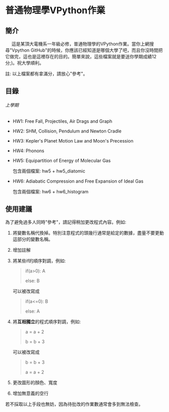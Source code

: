 # 普通物理學VPython作業

## 簡介

       這是某頂大電機系一年級必修，普通物理學的VPython作業。當你上網搜尋"Vpython GitHub"的時候，你應該已經知道是哪個大學了吧，而且你沒時間把它做完，這也是這裡存在的目的。簡單來說，這些檔案就是要送你學期成績12分;)。祝大學順利。

註: 以上檔案都有拿滿分，請放心"參考"。

## 目錄

###### 上學期

- HW1: Free Fall, Projectiles, Air Drags and Graph

- HW2: SHM, Collision, Pendulum and Newton Cradle

- HW3: Kepler's Planet Motion Law and Moon's Precession

- HW4: Phonons

- HW5: Equipartition of Energy of Molecular Gas
  
  包含兩個檔案: hw5 + hw5_diatomic

- HW6: Adiabatic Compression and Free Expansion of Ideal Gas
  
  包含兩個檔案: hw6 + hw6_histogram

## 使用建議

為了避免過多人同時"參考"，請記得稍加更改程式內容。例如:

1. 將變數名稱代換掉。特別注意程式的頭幾行通常是給定的數據，盡量不要更動這部分的變數名稱。

2. 增加註解

3. 將某些if的順序對調，例如:
   
   > if(a>0): A
   > 
   > else: B
   
   可以被改寫成
   
   > if(a<=0): B
   > 
   > else: A

4. 將**互相獨立**的程式順序對調，例如:
   
   > a = a + 2
   > 
   > b = b + 3
   
   可以被改寫成
   
   > b = b + 3
   > 
   > a = a + 2

5. 更改圖形的顏色、寬度

6. 增加無意義的空行

若不採取以上手段也無妨，因為待批改的作業數通常會多到無法檢查。




